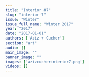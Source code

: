 ```yaml
---
title: "Interior #7"
slug: "interior-7"
issue: "Winter"
issue_full_name: "Winter 2017"
year: "2017"
date: "2017-01-01"
authors: ['Aziz + Cucher']
section: "art"
audio: []
main_image: ""
banner_image: ""
images: ['azizcucherinterior7.png']
videos: []
---
```

